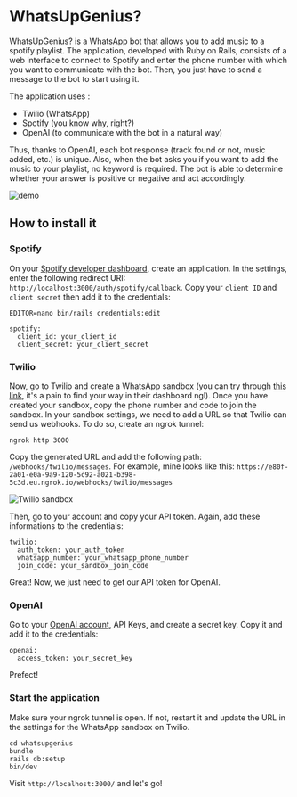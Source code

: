 # WhatsUpGenius?

WhatsUpGenius? is a WhatsApp bot that allows you to add music to a spotify playlist. The application, developed with Ruby on Rails, consists of a web interface to connect to Spotify and enter the phone number with which you want to communicate with the bot. Then, you just have to send a message to the bot to start using it.

The application uses :
- Twilio (WhatsApp)
- Spotify (you know why, right?)
- OpenAI (to communicate with the bot in a natural way)

Thus, thanks to OpenAI, each bot response (track found or not, music added, etc.) is unique. Also, when the bot asks you if you want to add the music to your playlist, no keyword is required. The bot is able to determine whether your answer is positive or negative and act accordingly.

![demo](https://media.cleanshot.cloud/media/44712/CcunEmeWwLNMc552DuPLTCa2kmDOYspEnAxEAnaL.jpeg?Expires=1680904722&Signature=WMQpIg4arTbPXp8FH4nHmr8OCxq6SC0v7Gf-80f7v7OLst62DavZnGhVeJDpGGnGTO-e3ZQSCKzYDsLnGlMpSyzKSz58b66VAkkUiIIBgx-cJcLGVuw3-3khZaRFgGjPp7jEpxYBG2cz1PA7aKkgzVLuWtUVPnWeo9-uLLe1piD32G1uxpw7iuy96ORXptQ~HsiDZx~c-SfG0WDDKZuiDdVH2VVV0pKUzkirFskqY55XgpsTWJ2H0jEoNwTe-6ZA10XX1NX2ICprWhB4l21sLkmjVCr4EG8WRsxZQnFCryAEijxHVE2aCHFFJBGxomzzu~YCo8j2BdG7YgcQc4yT2A__&Key-Pair-Id=K269JMAT9ZF4GZ)

## How to install it

### Spotify

On your [Spotify developer dashboard](https://developer.spotify.com/dashboard), create an application. In the settings, enter the following redirect URI: `http://localhost:3000/auth/spotify/callback`. Copy your `client ID` and `client secret` then add it to the credentials:

`EDITOR=nano bin/rails credentials:edit`

```
spotify:
  client_id: your_client_id
  client_secret: your_client_secret
```

### Twilio

Now, go to Twilio and create a WhatsApp sandbox (you can try through [this link](https://console.twilio.com/us1/develop/sms/try-it-out/whatsapp-learn), it's a pain to find your way in their dashboard ngl). Once you have created your sandbox, copy the phone number and code to join the sandbox. In your sandbox settings, we need to add a URL so that Twilio can send us webhooks. To do so, create an ngrok tunnel:

```
ngrok http 3000
```

Copy the generated URL and add the following path: `/webhooks/twilio/messages`. For example, mine looks like this: `https://e80f-2a01-e0a-9a9-120-5c92-a021-b398-5c3d.eu.ngrok.io/webhooks/twilio/messages`

![Twilio sandbox](https://media.cleanshot.cloud/media/44712/mCTUmtf2uUssOqomPkFJUG02txXfkCQnU7xzv7M4.jpeg?Expires=1680902153&Signature=iU~EFZVjZ9~FK9YE5yJDWW-gMPaqPMbXOWv1ICosvDOpU87SAhsOM1i0F7NLb2F8o03~UwibsURmRggVII-QaHAIgOkbf1C7OkxR3MhDKSnGF~s0I8ggMk6g09C~xiwCuyeAGoXqP9hpJIMbES-xdTYr3NH2tL11HkDvEk3xTOJA5vGaRU2ZDrbTwzrEs2-xikNPTvh5moYcLHuhd~874CnbACBcFKoNRv4qtu84kE7AqvhJD9Lesc2nDC6ykv3bbOrJp~qMVPFgbF0mvmowp4t5EpRwmUM-h2eZZJN4EaB9V4nhkYbEMx6m6Rj3LYz9Q0pgZWOlk6-~hwRIiVbDdA__&Key-Pair-Id=K269JMAT9ZF4GZ)

Then, go to your account and copy your API token. Again, add these informations to the credentials:

```
twilio:
  auth_token: your_auth_token
  whatsapp_number: your_whatsapp_phone_number
  join_code: your_sandbox_join_code

```

Great! Now, we just need to get our API token for OpenAI.

### OpenAI

Go to your [OpenAI account](https://platform.openai.com/account/api-keys), API Keys, and create a secret key. Copy it and add it to the credentials:

```
openai:
  access_token: your_secret_key
```

Prefect!

### Start the application

Make sure your ngrok tunnel is open. If not, restart it and update the URL in the settings for the WhatsApp sandbox on Twilio.

```
cd whatsupgenius
bundle
rails db:setup
bin/dev
```

Visit `http://localhost:3000/` and let's go!
